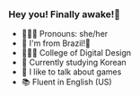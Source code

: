 ### Hey you! Finally awake!👋

- 🧝🏼‍♀️ Pronouns: she/her
- 🌊 I'm from Brazil!🌴
- 👩🏼‍🎓 College of Digital Design
- 💜 Currently studying Korean
- 💬 I like to talk about games
- 📚 Fluent in English (US)
